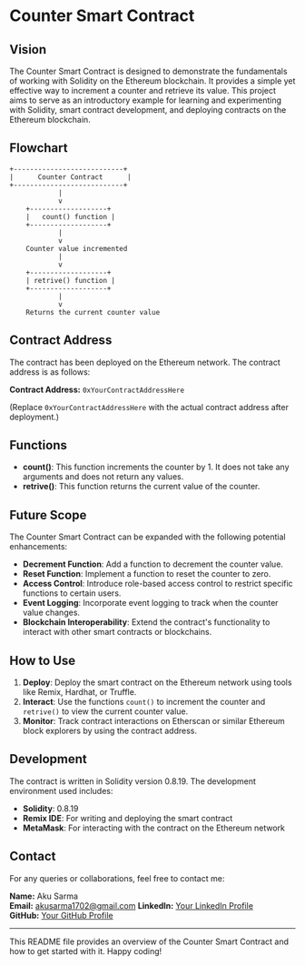 # Counter Smart Contract

## Vision
The Counter Smart Contract is designed to demonstrate the fundamentals of working with Solidity on the Ethereum blockchain. It provides a simple yet effective way to increment a counter and retrieve its value. This project aims to serve as an introductory example for learning and experimenting with Solidity, smart contract development, and deploying contracts on the Ethereum blockchain.

## Flowchart
```flow
+---------------------------+
|      Counter Contract      |
+---------------------------+
            |
            v
    +-------------------+
    |   count() function |
    +-------------------+
            |
            v
    Counter value incremented
            |
            v
    +-------------------+
    | retrive() function |
    +-------------------+
            |
            v
    Returns the current counter value
```

## Contract Address
The contract has been deployed on the Ethereum network. The contract address is as follows:

**Contract Address:** `0xYourContractAddressHere`

(Replace `0xYourContractAddressHere` with the actual contract address after deployment.)

## Functions

- **count()**: This function increments the counter by 1. It does not take any arguments and does not return any values. 
- **retrive()**: This function returns the current value of the counter.

## Future Scope
The Counter Smart Contract can be expanded with the following potential enhancements:
- **Decrement Function**: Add a function to decrement the counter value.
- **Reset Function**: Implement a function to reset the counter to zero.
- **Access Control**: Introduce role-based access control to restrict specific functions to certain users.
- **Event Logging**: Incorporate event logging to track when the counter value changes.
- **Blockchain Interoperability**: Extend the contract's functionality to interact with other smart contracts or blockchains.

## How to Use

1. **Deploy**: Deploy the smart contract on the Ethereum network using tools like Remix, Hardhat, or Truffle.
2. **Interact**: Use the functions `count()` to increment the counter and `retrive()` to view the current counter value.
3. **Monitor**: Track contract interactions on Etherscan or similar Ethereum block explorers by using the contract address.

## Development

The contract is written in Solidity version 0.8.19. The development environment used includes:

- **Solidity**: 0.8.19
- **Remix IDE**: For writing and deploying the smart contract
- **MetaMask**: For interacting with the contract on the Ethereum network

## Contact

For any queries or collaborations, feel free to contact me:

**Name:** Aku Sarma  
**Email:** akusarma1702@gmail.com
**LinkedIn:** [Your LinkedIn Profile](https://www.linkedin.com/in/akusarma/)  
**GitHub:** [Your GitHub Profile](https://github.com/AkuSarma)

---

This README file provides an overview of the Counter Smart Contract and how to get started with it. Happy coding!
